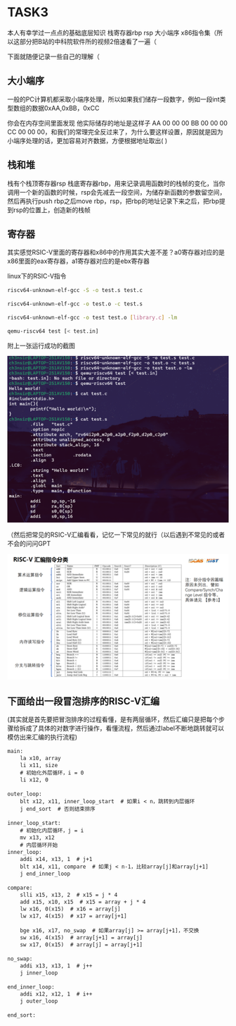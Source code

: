 # TASK3

本人有幸学过一点点的基础底层知识 栈寄存器rbp rsp 大小端序  x86指令集（所以这部分把B站的中科院软件所的视频2倍速看了一遍（

下面就随便记录一些自己的理解（

## 大小端序

一般的PC计算机都采取小端序处理，所以如果我们储存一段数字，例如一段int类型数组的数据0xAA,0xBB，0xCC

你会在内存空间里面发现 他实际储存的地址是这样子 AA 00 00 00 BB 00 00 00 CC 00 00 00，和我们的常理完全反过来了，为什么要这样设置，原因就是因为小端序处理的话，更加容易对齐数据，方便根据地址取出( )

## 栈和堆

栈有个栈顶寄存器rsp 栈底寄存器rbp，用来记录调用函数时的栈帧的变化，当你调用一个新的函数的时候，rsp会先减去一段空间，为储存新函数的参数留空间，然后再执行push rbp之后move rbp，rsp，把rbp的地址记录下来之后，把rbp提到rsp的位置上，创造新的栈帧

## 寄存器

其实感觉RSIC-V里面的寄存器和x86中的作用其实大差不差？a0寄存器对应的是x86里面的eax寄存器，a1寄存器对应的是ebx寄存器



linux下的RSIC-V指令

```bash
riscv64-unknown-elf-gcc -S -o test.s test.c
```

```bash
riscv64-unknown-elf-gcc -o test.o -c test.s
```

```bash
riscv64-unknown-elf-gcc -o test test.o [library.c] -lm
```

```bash
qemu-riscv64 test [< test.in]
```

附上一张运行成功的截图



![](IMG/2.PNG)

（然后把常见的RSIC-V汇编看看，记忆一下常见的就行（以后遇到不常见的或者不会的问问GPT

![](IMG/1.png)

## 下面给出一段冒泡排序的RISC-V汇编

(其实就是首先要把冒泡排序的过程看懂，是有两层循环，然后汇编只是把每个步骤给拆成了具体的对数字进行操作，看懂流程，然后通过label不断地跳转就可以模仿出来汇编的执行流程)

```assembly
main:
    la x10, array 
    li x11, size      
    # 初始化外层循环，i = 0
    li x12, 0

outer_loop:
    blt x12, x11, inner_loop_start  # 如果i < n，跳转到内层循环
    j end_sort  # 否则结束排序

inner_loop_start:
    # 初始化内层循环，j = i
    mv x13, x12
    # 内层循环开始
inner_loop:
    addi x14, x13, 1  # j+1
    blt x14, x11, compare  # 如果j < n-1，比较array[j]和array[j+1]
    j end_inner_loop

compare:
    slli x15, x13, 2  # x15 = j * 4
    add x15, x10, x15  # x15 = array + j * 4
    lw x16, 0(x15)  # x16 = array[j]
    lw x17, 4(x15)  # x17 = array[j+1]

    bge x16, x17, no_swap  # 如果array[j] >= array[j+1]，不交换
    sw x16, 4(x15)  # array[j+1] = array[j]
    sw x17, 0(x15)  # array[j] = array[j+1]

no_swap:
    addi x13, x13, 1  # j++
    j inner_loop

end_inner_loop:
    addi x12, x12, 1  # i++
    j outer_loop

end_sort:
```

